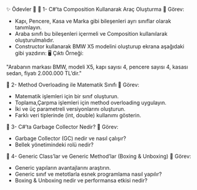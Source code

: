 ✨ Ödevler 🚀
🔹 1- C#’ta Composition Kullanarak Araç Oluşturma
📌 Görev:
- Kapı, Pencere, Kasa ve Marka gibi bileşenleri ayrı sınıflar olarak tanımlayın.
- Araba sınıfı bu bileşenleri içermeli ve Composition kullanılarak oluşturulmalıdır.
- Constructor kullanarak BMW X5 modelini oluşturup ekrana aşağıdaki gibi yazdırın:
🖥 Çıktı Örneği:

"Arabanın markası BMW, modeli X5, kapı sayısı 4, pencere sayısı 4, kasası sedan, fiyatı 2.000.000 TL’dir."


🔹 2- Method Overloading ile Matematik Sınıfı
📌 Görev:
- Matematik işlemleri için bir sınıf oluşturun.
- Toplama,Çarpma işlemleri için method overloading uygulayın.
- İki ve üç parametreli versiyonlarını oluşturun.
- Farklı veri tiplerinde (int, double) kullanımı gösterin.

🔹 3- C#’ta Garbage Collector Nedir?
📌 Görev:
- Garbage Collector (GC) nedir ve nasıl çalışır?
- Bellek yönetimindeki rolü nedir?

🔹 4- Generic Class’lar ve Generic Method’lar (Boxing & Unboxing)
📌 Görev:
- Generic yapıların avantajlarını araştırın.
- Generic sınıf ve metotlarla esnek programlama nasıl yapılır?
- Boxing & Unboxing nedir ve performansa etkisi nedir?
